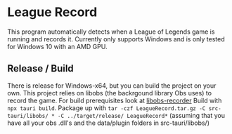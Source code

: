 # League Record

This program automatically detects when a League of Legends game is running and records it.
Currently only supports Windows and is only tested for Windows 10 with an AMD GPU.

## Release / Build

There is release for Windows-x64, but you can build the project on your own.
This project relies on libobs (the backrgound library Obs uses) to record the game.
For build prerequisites look at [libobs-recorder](https://github.com/FFFFFFFXXXXXXX/libobs-recorder)
Build with `npx tauri build`.
Package up with `tar -czf LeagueRecord.tar.gz -C src-tauri/libobs/ * -C ../target/release/ LeagueRecord*` (assuming that you have all your obs .dll's and the data/plugin folders in src-tauri/libobs/)